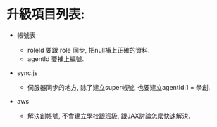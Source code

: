 # 升級項目列表:
- 帳號表
    - roleId 要跟 role 同步, 把null補上正確的資料.
    - agentId 要補上編號.

- sync.js
    - 伺服器同步的地方, 除了建立super帳號, 也要建立agentId:1 = 學創.

- aws
    - 解決創帳號, 不會建立學校跟班級, 跟JAX討論怎麼快速解決.